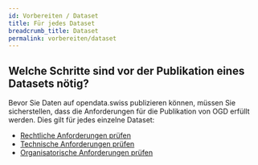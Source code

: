 ```yaml
---
id: Vorbereiten / Dataset
title: Für jedes Dataset
breadcrumb_title: Dataset
permalink: vorbereiten/dataset
---
```


## Welche Schritte sind vor der Publikation eines Datasets nötig?

Bevor Sie Daten auf opendata.swiss publizieren können, müssen Sie
sicherstellen, dass die Anforderungen für die Publikation von OGD erfüllt werden.
Dies gilt für jedes einzelne Dataset:

- [Rechtliche Anforderungen prüfen](dataset/rechtlicher-check.md)
- [Technische Anforderungen prüfen](dataset/technischer-check.md)
- [Organisatorische Anforderungen prüfen](dataset/organisatorischer-check.md)
